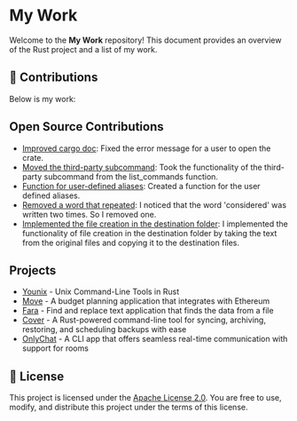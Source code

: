 # My Work

Welcome to the **My Work** repository! This document provides an overview of the Rust project and a list of my work.

## 📜 Contributions

Below is my work:

## Open Source Contributions

- [Improved cargo doc](https://github.com/rust-lang/cargo/pull/14969): Fixed the error message for a user to open the crate.
- [Moved the third-party subcommand](https://github.com/rust-lang/cargo/pull/15075): Took the functionality of the third-party subcommand from the list_commands function.
- [Function for user-defined aliases](https://github.com/rust-lang/cargo/pull/15076): Created a function for the user defined aliases.
- [Removed a word that repeated](https://github.com/rust-lang/cargo/pull/15136): I noticed that the word 'considered' was written two times. So I removed one.
- [Implemented the file creation in the destination folder](https://github.com/nitnelave/extricrate/pulls): I implemented the functionality of file creation in the destination folder by taking the text from the original files and copying it to the destination files.

## Projects

- [Younix](https://github.com/ibilalkayy/younix) - Unix Command-Line Tools in Rust
- [Move](https://github.com/ibilalkayy/move) - A budget planning application that integrates with Ethereum
- [Fara](https://github.com/ibilalkayy/fara) - Find and replace text application that finds the data from a file
- [Cover](https://github.com/ibilalkayy/cover) - A Rust-powered command-line tool for syncing, archiving, restoring, and scheduling backups with ease
- [OnlyChat](https://github.com/ibilalkayy/onlychat) - A CLI app that offers seamless real-time communication with support for rooms

## 📄 License

This project is licensed under the [Apache License 2.0](LICENSE). You are free to use, modify, and distribute this project under the terms of this license.
